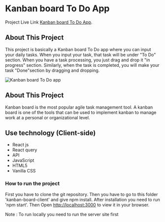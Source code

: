 # Kanban board To Do App

Project Live Link [Kanban board To Do App](https://github.com/facebook/create-react-app).

## About This Project

This project is basically a Kanban board To Do app where you can input your daily tasks. When you input your task, that task will be under "To Do" section. When you have a task processing, you just drag and drop it "in progress" section. Similarly, when the task is completed, you will make your task "Done"section by dragging and dropping.


<img src="https://i.ibb.co/VDMhtZx/Capture.png" alt="Kanban board To Do app" title="Kanban board To Do app">

## About This Project
Kanban board is the most popular agile task management tool.
A kanban board is one of the tools that can be used to implement kanban to manage work at a personal or organizational level.

## Use technology (Client-side)

* React js
* React query
* API
* JavaScript
* HTML5
* Vanilla CSS


### How to run the project

First you have to clone the git repository. Then you have to go to this folder 'kanban-board-client' and give npm install. After installation you need to run 'npm start'. Then Open [http://localhost:3000](http://localhost:3000) to view it in your browser.

Note : To run locally you need to run the server site first


